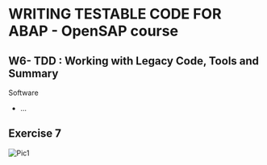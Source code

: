 
# WRITING TESTABLE CODE FOR ABAP  - OpenSAP course
## W6- TDD : Working with Legacy Code, Tools and Summary

Software
* ... 

## Exercise 7
![Pic1](https://github.com/davidvela/OS_WritingTestableABAPc/blob/master/week3/exercise7.JPG)
